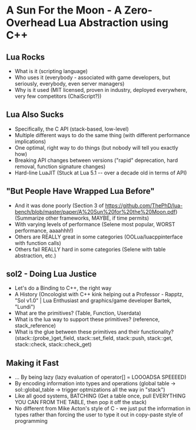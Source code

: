 A Sun For the Moon - A Zero-Overhead Lua Abstraction using C++
==============================================================

Lua Rocks
---------
- What is it (scripting language)
- Who uses it (everybody - associated with game developers, but seriously, everybody, even server managers)
- Why is it used (MIT licensed, proven in industry, deployed everywhere, very few competitors (ChaiScript?))

Lua Also Sucks
--------------
- Specifically, the C API (stack-based, low-level)
- Multiple different ways to do the same thing (with different performance implications)
- One optimal, right way to do things (but nobody will tell you exactly how)
- Breaking API changes between versions ("rapid" deprecation, hard removal, function signature changes)
- Hard-line LuaJIT (Stuck at Lua 5.1 -- over a decade old in terms of API)

"But People Have Wrapped Lua Before"
--------------------------------------------------
- And it was done poorly (Section 3 of https://github.com/ThePhD/lua-bench/blob/master/paper/A%20Sun%20for%20the%20Moon.pdf) (Summarize other frameworks, MAYBE, if time permits)
- With varying levels of performance (Selene most popular, WORST performance, aaaahhh!)
- Others are REALLY great in some categories (OOLua/luacppinterface with function calls)
- Others fail REALLY hard in some categories (Selene with table abstraction, etc.)

sol2 - Doing Lua Justice
------------------------------
- Let's do a Binding to C++, the right way
- A History (Oncologist with C++ kink helping out a Professor - Rapptz, "Sol v1.0" | Lua Enthusiast and graphics/game developer Bartek,  "Lundi")
- What are the primitives? (Table, Function, Userdata)
- What is the lua way to support these primitives? (reference, stack_reference)
- What is the glue between these primitives and their functionality? (stack::(probe_)get_field, stack::set_field, stack::push, stack::get, stack::check, stack::check_get)

Making it Fast
------------------
- ... By being lazy (lazy evaluation of operator[] = LOOOADSA SPEEEED)
- By encoding information into types and operations (global table -> sol::global_table -> trigger optmizations all the way in "stack")
- Like all good systems, BATCHING (Get a table once, pull EVERYTHING YOU CAN FROM THE TABLE, then pop it off the stack)
- No different from Mike Acton's style of C - we just put the information in types rather than forcing the user to type it out in copy-paste style of programming
